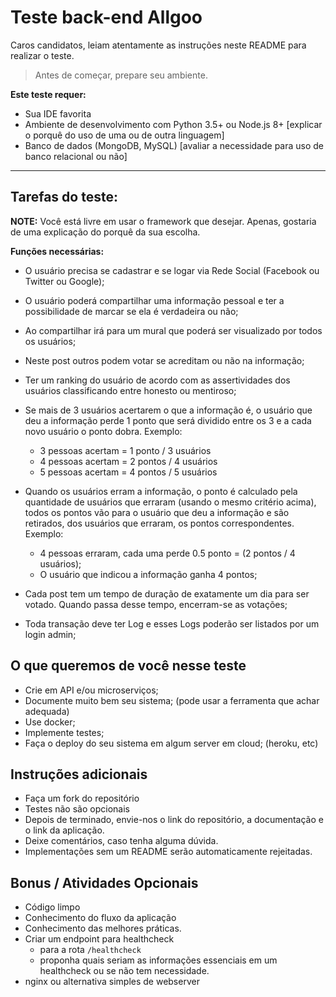 # Teste back-end Allgoo

Caros candidatos, leiam atentamente as instruções neste README para realizar o teste.

> Antes de começar, prepare seu ambiente.

**Este teste requer:**
- Sua IDE favorita
- Ambiente de desenvolvimento com Python 3.5+ ou Node.js 8+ [explicar o porquê do uso de uma ou de outra linguagem]
- Banco de dados (MongoDB, MySQL) [avaliar a necessidade para uso de banco relacional ou não]

--------

## Tarefas do teste:

**NOTE:** Você está livre em usar o framework que desejar. Apenas, gostaria de uma explicação do porquê da sua escolha.

**Funções necessárias:**
  - O usuário precisa se cadastrar e se logar via Rede Social (Facebook ou Twitter ou Google);
  - O usuário poderá compartilhar uma informação pessoal e ter a possibilidade de marcar se ela é verdadeira ou não;
  - Ao compartilhar irá para um mural que poderá ser visualizado por todos os usuários;
  - Neste post outros podem votar se acreditam ou não na informação;
  - Ter um ranking do usuário de acordo com as assertividades dos usuários classificando entre honesto ou mentiroso;
  - Se mais de 3 usuários acertarem o que a informação é, o usuário que deu a informação perde 1 ponto que será dividido entre os 3 e a cada novo usuário o ponto dobra. Exemplo:

    - 3 pessoas acertam = 1 ponto / 3 usuários
    - 4 pessoas acertam = 2 pontos / 4 usuários
    - 5 pessoas acertam = 4 pontos / 5 usuários
    
  - Quando os usuários erram a informação, o ponto é calculado pela quantidade de usuários que erraram (usando o mesmo critério acima), todos os pontos vão para o usuário que deu a informação e são retirados, dos usuários que erraram, os pontos correspondentes. Exemplo:
    - 4 pessoas erraram, cada uma perde 0.5 ponto = (2 pontos / 4 usuários);
    - O usuário que indicou a informação ganha 4 pontos;
    
  - Cada post tem um tempo de duração de exatamente um dia para ser votado. Quando passa desse tempo, encerram-se as votações;
  - Toda transação deve ter Log e esses Logs poderão ser listados por um login admin;
    
## O que queremos de você nesse teste
- Crie em API e/ou microserviços;
- Documente muito bem seu sistema; (pode usar a ferramenta que achar adequada)
- Use docker;
- Implemente testes;
- Faça o deploy do seu sistema em algum server em cloud; (heroku, etc)

## Instruções adicionais

- Faça um fork do repositório
- Testes não são opcionais
- Depois de terminado, envie-nos o link do repositório, a documentação e o link da aplicação.
- Deixe comentários, caso tenha alguma dúvida.
- Implementações sem um README serão automaticamente rejeitadas.

## Bonus / Atividades Opcionais

- Código limpo
- Conhecimento do fluxo da aplicação
- Conhecimento das melhores práticas.
- Criar um endpoint para healthcheck 
   - para a rota `/healthcheck`
   - proponha quais seriam as informações essenciais em um healthcheck ou se não tem necessidade.
- nginx ou alternativa simples de webserver
